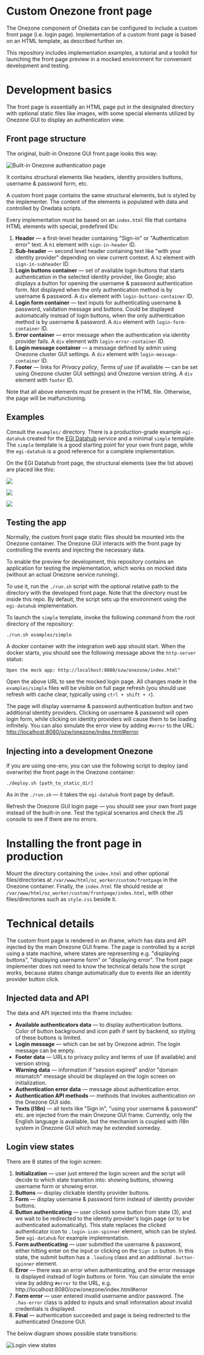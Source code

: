 # Custom Onezone front page

The Onezone component of Onedata can be configured to include a custom front page (i.e. login page). Implementation of a custom front page is based on an HTML template, as described further on. 

This repository includes implementation examples, a tutorial and a toolkit for launching the front page preview in a mocked environment for convenient development and testing.

# Development basics

The front page is essentially an HTML page put in the designated directory with optional static files like images, with some special elements utilized by Onezone GUI to display an authentication view.

## Front page structure

The original, built-in Onezone GUI front page looks this way:

![Built-in Onezone authentication page](docs/original-buttons.png)

It contains structural elements like headers, identity providers buttons, username & password form, etc.

A custom front page contains the same structural elements, but is styled by the implementer. The content of the elements is populated with data and controlled by Onedata scripts. 

Every implementation must be based on an `index.html` file that contains HTML elements with special, predefined IDs:

1. **Header** — a first-level header containing "Sign-in" or "Authentication error" text. A `h1` element with `sign-in-header` ID.
2. **Sub-header** — second level header containing text like "with your identity provider" depending on view current context. A `h2` element with `sign-in-subheader` ID.
3. **Login buttons container** — set of available login buttons that starts authentication in the selected identity provider, like Google; also displays a button for opening the username & password authentication form. Not displayed when the only authentication method is by username & password. A `div` element with `login-buttons-container` ID.
4. **Login form container** — text inputs for authenticating username & password, validation message and buttons. Could be displayed automatically instead of login buttons, when the only authentication method is by username & password. A `div` element with `login-form-container` ID.
5. **Error container** — error message when the authentication via identity provider fails. A `div` element with `login-error-container` ID.
6. **Login message container** — a message defined by admin using Onezone cluster GUI settings. A `div` element with `login-message-container` ID.
7. **Footer** — links for _Privacy policy_, _Terms of use_ (if available — can be set using Onezone cluster GUI settings) and Onezone version string. A `div` element with `footer` ID.

Note that all above elements must be present in the HTML file. Otherwise, the page will be malfunctioning.

## Examples

Consult the `examples/` directory. There is a production-grade example `egi-datahub` created for the [EGI Datahub](https://datahub.egi.eu) service and a minimal `simple` template. The `simple` template is a good starting point for your own front page, while the `egi-datahub` is a good reference for a complete implementation.

On the EGI Datahub front page, the structural elements (see the list above) are placed like this:

![](docs/egi-example-buttons.png)

![](docs/egi-example-form.png)

![](docs/egi-example-error.png)


## Testing the app

Normally, the custom front page static files should be mounted into the Onezone container. The Onezone GUI interacts with the front page by controlling the events and injecting the necessary data.

To enable the preview for development, this repository contains an application for testing the implementation, which works on mocked data (without an actual Onezone service running).

To use it, run the `./run.sh` script with the optional relative path to the directory with the developed front page. Note that the directory must be inside this repo. By default, the script sets up the environment using the `egi-datahub` implementation.

To launch the `simple` template, invoke the following command from the root directory of the repository:

```shell
./run.sh examples/simple
```

A docker container with the integration web app should start. When the docker starts, you should see the following message above the `http-server` status:

```
Open the mock app: http://localhost:8080/ozw/onezone/index.html"
```

Open the above URL to see the mocked login page. All changes made in the `examples/simple` files will be visible on full page refresh (you should use refresh with cache clear, typically using `ctrl + shift + r`).

The page will display username & password authentication button and two additional identity providers. Clicking on username & password will open login form, while clicking on identity providers will cause them to be loading infinitely. You can also simulate the error view by adding `#error` to the URL: <http://localhost:8080/ozw/onezone/index.html#error>.

## Injecting into a development Onezone

If you are using one-env, you can use the following script to deploy (and overwrite) the front page in the Onezone container:

```shell
./deploy.sh [path_to_static_dir]
```

As in the `./run.sh` — it takes the `egi-datahub` front page by default.

Refresh the Onezone GUI login page — you should see your own front page instead of the built-in one. Test the typical scenarios and check the JS console to see if there are no errors.

# Installing the front page in production

Mount the directory containing the `index.html` and other optional files/directories at `/var/www/html/oz_worker/custom/frontpage` in the Onezone container. 
Finally, the `index.html` file should reside at `/var/www/html/oz_worker/custom/frontpage/index.html`, with other files/directories such as `style.css` beside it.

# Technical details

The custom front page is rendered in an iframe, which has data and API injected by the main Onezone GUI frame. The page is controlled by a script using a state machine, where states are representing e.g. "displaying buttons", "displaying username form" or "displaying error". The front page implementer does not need to know the technical details how the script works, because states change automatically due to events like an identity provider button click.

## Injected data and API

The data and API injected into the iframe includes:

- **Available authenticators data** — to display authentication buttons. Color of button background and icon path if sent by backend, so styling of these buttons is limited.
- **Login message** — which can be set by Onezone admin. The login message can be empty.
- **Footer data** — URLs to privacy policy and terms of use (if available) and version string.
- **Warning data** — information if "session expired" and/or "domain mismatch" message should be displayed on the login screen on initialization.
- **Authentication error data** — message about authentication error.
- **Authentication API methods** — methods that invokes authentication on the Onezone GUI side.
- **Texts (i18n)** — all texts like "Sign in", "using your username & password" etc. are injected from the main Onezone GUI frame. Currently, only the English language is available, but the mechanism is coupled with i18n system in Onezone GUI which may be extended someday.

## Login view states

There are 8 states of the login screen:

1. **Initialization** — user just entered the login screen and the script will decide to which state transition into: showing buttons, showing username form or showing error.
2. **Buttons** — display clickable identity provider buttons.
3. **Form** — display username & password form instead of identity provider buttons.
4. **Button authenticating** — user clicked some button from state (3), and we wait to be redirected to the identity provider's login page (or to be authenticated automatically). This state replaces the clicked authenticator icon to `.login-icon-spinner` element, which can be styled. See `egi-datahub` for example implementation.
5. **Form authenticating** — user submitted the username & password, either hitting enter on the input or clicking on the `Sign in` button. In this state, the submit button has a `.loading` class and an additional `.button-spinner` element.
6. **Error** — there was an error when authenticating, and the error message is displayed instead of login buttons or form. You can simulate the error view by adding `#error` to the URL, e.g. http://localhost:8080/ozw/onezone/index.html#error
7. **Form error** — user entered invalid username and/or password. The `.has-error` class is added to inputs and small information about invalid credentials is displayed.
8. **Final** — authentication succeeded and page is being redirected to the authenticated Onezone GUI.

The below diagram shows possible state transitions:

![Login view states](docs/states.svg)